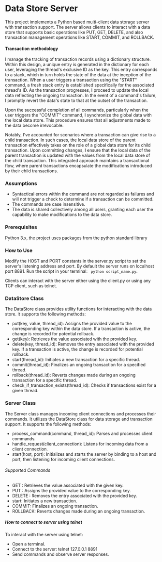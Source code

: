 # Data Store Server
This project implements a Python based multi-client data storage server with transaction support. The server allows clients to interact with a data store that supports basic operations like PUT, GET, DELETE, and also transaction management operations like START, COMMIT, and ROLLBACK.

#### Transaction methodology 
I manage the tracking of transaction records using a dictionary structure. Within this design, a unique entry is generated in the dictionary for each user, leveraging the thread's exclusive ID as the key. This entry corresponds to a stack, which in turn holds the state of the data at the inception of the transaction. When a user triggers a transaction using the "START" command, a fresh stack entry is established specifically for the associated thread's ID. As the transaction progresses, I proceed to update the local data reflecting the ongoing transaction. In the event of a command's failure, I promptly revert the data's state to that at the outset of the transaction.

Upon the successful completion of all commands, particularly when the user triggers the "COMMIT" command, I synchronize the global data with the local data store. This procedure ensures that all adjustments made to the data become irrevocable.

Notably, I've accounted for scenarios where a transaction can give rise to a child transaction. In such cases, the local data store of the parent transaction effectively takes on the role of a global data store for its child transaction. Upon committing changes, I ensure that the local data of the parent transaction is updated with the values from the local data store of the child transaction. This integrated approach maintains a transactional flow, where parent transactions encapsulate the modifications introduced by their child transactions.

### Assumptions
<ul>
    <li> Syntactical errors within the command are not regarded as failures and will not trigger a check to determine if a transaction can be committed. </li>
    <li> The commands are case insensitive. </li>
    <li> The data is shared collectively among all users, granting each user the capability to make modifications to the data store. </li>
</ul>


### Prerequisites
Python 3.x, the project uses packages from the python standard library

### How to Use
Modify the HOST and PORT constants in the server.py script to set the server's listening address and port. By default the server runs on localhost port 8891.
Run the script in your terminal: ``` python script_name.py```.

Clients can interact with the server either using the client.py or using any TCP client, such as telnet.


### DataStore Class
The DataStore class provides utility functions for interacting with the data store. It supports the following methods:

<ul>
    <li>put(key, value, thread_id): Assigns the provided value to the corresponding key within the data store. If a transaction is active, the change is recorded for potential rollback.</li>
    <li>get(key): Retrieves the value associated with the provided key.</li>
    <li>delete(key, thread_id): Removes the entry associated with the provided key. If a transaction is active, the change is recorded for potential rollback.</li>
    <li>start(thread_id): Initiates a new transaction for a specific thread.</li>
    <li>commit(thread_id): Finalizes an ongoing transaction for a specified thread.</li>
    <li>rollback(thread_id): Reverts changes made during an ongoing transaction for a specific thread.</li>
    <li>check_if_transaction_exists(thread_id): Checks if transactions exist for a given thread.</li>
</ul>

### Server Class
The Server class manages incoming client connections and processes their commands. It utilizes the DataStore class for data storage and transaction support. It supports the following methods:

<ul>
    <li>process_command(command, thread_id): Parses and processes client commands.</li>
    <li>handle_request(client_connection): Listens for incoming data from a client connection.</li>
    <li>start(host, port): Initializes and starts the server by binding to a host and port, then listening for incoming client connections.</li>
</ul>

###### Supported Commands
<ul>
    <li>GET <key>: Retrieves the value associated with the given key.</li>
    <li>PUT <key> <value>: Assigns the provided value to the corresponding key.</li>
    <li>DELETE <key>: Removes the entry associated with the provided key.</li>
    <li>start: Initiates a new transaction.</li>
    <li>COMMIT: Finalizes an ongoing transaction.</li>
    <li>ROLLBACK: Reverts changes made during an ongoing transaction.</li>
</ul>

##### How to connect to server using telnet

To interact with the server using telnet:
<ul>
<li>Open a terminal.</li>
<li>Connect to the server: telnet 127.0.0.1 8891</li>
<li>Send commands and observe server responses.</li>
</ul>
